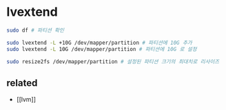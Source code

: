 # lvextend

```sh
sudo df # 파티션 확인

sudo lvextend -L +10G /dev/mapper/partition # 파티션에 10G 추가
sudo lvextend -L 10G /dev/mapper/partition # 파티션에 10G 로 설정

sudo resize2fs /dev/mapper/partition # 설정된 파티션 크기의 최대치로 리사이즈
```

## related
- [[lvm]]
